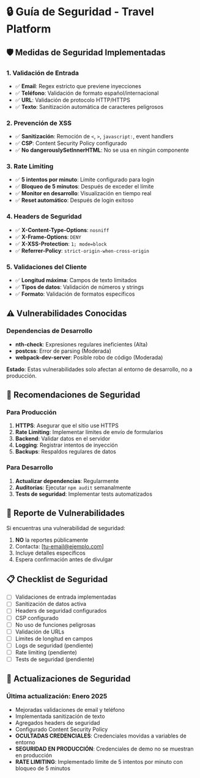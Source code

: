 # 🔒 Guía de Seguridad - Travel Platform

## 🛡️ Medidas de Seguridad Implementadas

### **1. Validación de Entrada**
- ✅ **Email**: Regex estricto que previene inyecciones
- ✅ **Teléfono**: Validación de formato español/internacional
- ✅ **URL**: Validación de protocolo HTTP/HTTPS
- ✅ **Texto**: Sanitización automática de caracteres peligrosos

### **2. Prevención de XSS**
- ✅ **Sanitización**: Remoción de `<`, `>`, `javascript:`, event handlers
- ✅ **CSP**: Content Security Policy configurado
- ✅ **No dangerouslySetInnerHTML**: No se usa en ningún componente

### **3. Rate Limiting**
- ✅ **5 intentos por minuto**: Límite configurado para login
- ✅ **Bloqueo de 5 minutos**: Después de exceder el límite
- ✅ **Monitor en desarrollo**: Visualización en tiempo real
- ✅ **Reset automático**: Después de login exitoso

### **4. Headers de Seguridad**
- ✅ **X-Content-Type-Options**: `nosniff`
- ✅ **X-Frame-Options**: `DENY`
- ✅ **X-XSS-Protection**: `1; mode=block`
- ✅ **Referrer-Policy**: `strict-origin-when-cross-origin`

### **5. Validaciones del Cliente**
- ✅ **Longitud máxima**: Campos de texto limitados
- ✅ **Tipos de datos**: Validación de números y strings
- ✅ **Formato**: Validación de formatos específicos

## ⚠️ Vulnerabilidades Conocidas

### **Dependencias de Desarrollo**
- **nth-check**: Expresiones regulares ineficientes (Alta)
- **postcss**: Error de parsing (Moderada)
- **webpack-dev-server**: Posible robo de código (Moderada)

**Estado**: Estas vulnerabilidades solo afectan al entorno de desarrollo, no a producción.

## 🔧 Recomendaciones de Seguridad

### **Para Producción**
1. **HTTPS**: Asegurar que el sitio use HTTPS
2. **Rate Limiting**: Implementar límites de envío de formularios
3. **Backend**: Validar datos en el servidor
4. **Logging**: Registrar intentos de inyección
5. **Backups**: Respaldos regulares de datos

### **Para Desarrollo**
1. **Actualizar dependencias**: Regularmente
2. **Auditorías**: Ejecutar `npm audit` semanalmente
3. **Tests de seguridad**: Implementar tests automatizados

## 🚨 Reporte de Vulnerabilidades

Si encuentras una vulnerabilidad de seguridad:

1. **NO** la reportes públicamente
2. Contacta: [tu-email@ejemplo.com]
3. Incluye detalles específicos
4. Espera confirmación antes de divulgar

## 📋 Checklist de Seguridad

- [ ] Validaciones de entrada implementadas
- [ ] Sanitización de datos activa
- [ ] Headers de seguridad configurados
- [ ] CSP configurado
- [ ] No uso de funciones peligrosas
- [ ] Validación de URLs
- [ ] Límites de longitud en campos
- [ ] Logs de seguridad (pendiente)
- [ ] Rate limiting (pendiente)
- [ ] Tests de seguridad (pendiente)

## 🔄 Actualizaciones de Seguridad

### **Última actualización**: Enero 2025
- Mejoradas validaciones de email y teléfono
- Implementada sanitización de texto
- Agregados headers de seguridad
- Configurado Content Security Policy
- **OCULTADAS CREDENCIALES**: Credenciales movidas a variables de entorno
- **SEGURIDAD EN PRODUCCIÓN**: Credenciales de demo no se muestran en producción
- **RATE LIMITING**: Implementado límite de 5 intentos por minuto con bloqueo de 5 minutos
